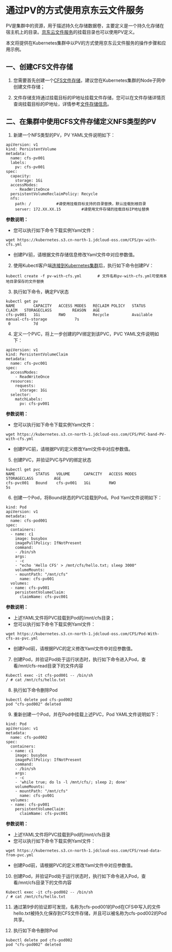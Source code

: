# 通过PV的方式使用京东云文件服务

  PV是集群中的资源，用于描述持久化存储数据卷，主要定义是一个持久化存储在宿主机上的目录。[京东云文件服务](https://docs.jdcloud.com/cn/cloud-file-service/product-overview)的挂载目录也可以使用PV定义。
  
  本文将提供在Kubernetes集群中以PV的方式使用京东云文件服务的操作步骤和应用示例。
  
## 一、创建CFS文件存储

1. 您需要首先创建一个[CFS文件存储](https://docs.jdcloud.com/cn/cloud-file-service/creating-file-system)，建议您在Kubernetes集群的Node子网中创建文件存储；

2. 文件存储支持通过挂载目标的IP地址挂载文件存储，您可以在文件存储详情页查询挂载目标的IP地址，详情参考[文件存储信息](https://docs.jdcloud.com/cn/cloud-file-service/file-system-detail)。

## 二、在集群中使用CFS文件存储定义NFS类型的PV
    
1. 新建一个NFS类型的PV，PV YAML文件说明如下：
```
apiVersion: v1
kind: PersistentVolume
metadata:
  name: cfs-pv001
  labels:
    pv: cfs-pv001
spec:
  capacity:
    storage: 1Gi
  accessModes:
    - ReadWriteOnce
  persistentVolumeReclaimPolicy: Recycle
  nfs:
    path: /           #请使用挂载目标支持的目录替换，默认挂载到根目录
    server: 172.XX.XX.15         #请使用文件存储的挂载目标IP地址替换

```     
**参数说明：**

* 您可以执行如下命令下载实例Yaml文件：

`
wget https://kubernetes.s3.cn-north-1.jdcloud-oss.com/CFS/pv-with-cfs.yml
`

* 创建PV前，请根据文件存储信息修改Yaml文件中对应参数值。

2. 使用Kubectl客户端[连接到Kubernetes集群](https://docs.jdcloud.com/cn/jcs-for-kubernetes/connect-to-cluster)后，执行如下命令创建PV：

```
kubectl create -f pv-with-cfs.yml       # 文件名称pv-with-cfs.yml可使用本地目录保存的文件替换
```

3. 执行如下命令，确定PV状态
```
kubectl get pv 
NAME        CAPACITY   ACCESS MODES   RECLAIM POLICY   STATUS      CLAIM   STORAGECLASS         REASON   AGE
cfs-pv001   1Gi        RWO            Recycle          Available        manual-cfs-storage            7s
 0          7d
```

4. 定义一个PVC，将上一步创建的PV绑定到该PVC，PVC YAML文件说明如下：
```
apiVersion: v1
kind: PersistentVolumeClaim
metadata:
  name: cfs-pvc001
spec:
  accessModes:
    - ReadWriteOnce
  resources:
    requests:
      storage: 1Gi
  selector:
    matchLabels:
      pv: cfs-pv001

```
**参数说明：**

* 您可以执行如下命令下载实例Yaml文件：

`
wget https://kubernetes.s3.cn-north-1.jdcloud-oss.com/CFS/PVC-band-PV-with-cfs.yml
`

* 创建PVC前，请根据PV的定义修改Yaml文件中对应参数值。

5. 创建PVC，并验证PVC与PV的绑定状态

```
kubectl get pvc
NAME         STATUS   VOLUME      CAPACITY   ACCESS MODES   STORAGECLASS         AGE
cfs-pvc001   Bound    cfs-pv001   1Gi        RWO                                  5s

```
6. 创建一个Pod，将Bound状态的PVC挂载到Pod。Pod Yaml文件说明如下：
```
kind: Pod
apiVersion: v1
metadata:
  name: cfs-pod001
spec:
  containers:
  - name: c1
    image: busybox
    imagePullPolicy: IfNotPresent
    command:
    - /bin/sh
    args:
    - -c
    - "echo 'Hello CFS' > /mnt/cfs/hello.txt; sleep 3000"
    volumeMounts:
    - mountPath: "/mnt/cfs"
      name: cfs-pv001
  volumes:
  - name: cfs-pv001
    persistentVolumeClaim:
      claimName: cfs-pvc001

```     
**参数说明：**

* 上述YAML文件将PVC挂载到Pod的/mnt/cfs目录；
* 您可以执行如下命令下载实例Yaml文件：

`
wget https://kubernetes.s3.cn-north-1.jdcloud-oss.com/CFS/Pod-With-cfs-as-pvc.yml
`

* 创建Pod前，请根据PVC的定义修改Yaml文件中对应参数值。

7. 创建Pod，并验证Pod处于运行状态时，执行如下命令进入Pod，查看/mnt/cfs-read目录下的文件内容
```
Kubectl exec -it cfs-pod001 -- /bin/sh
/ # cat /mnt/cfs/hello.txt

```
8. 执行如下命令删除Pod

```
kubectl delete pod cfs-pod002
pod "cfs-pod002" deleted
```

9. 重新创建一个Pod，并在Pod中挂载上述PVC，Pod  YAML文件说明如下：

```
kind: Pod
apiVersion: v1
metadata:
  name: cfs-pod002
spec:
  containers:
  - name: c1
    image: busybox
    imagePullPolicy: IfNotPresent
    command:
    - /bin/sh
    args:
    - -c
    - 'while true; do ls -l /mnt/cfs/; sleep 2; done'
    volumeMounts:
    - mountPath: "/mnt/cfs"
      name: cfs-pv001
  volumes:
  - name: cfs-pv001
    persistentVolumeClaim:
      claimName: cfs-pvc001

```     
**参数说明：**

* 上述YAML文件将PVC挂载到Pod的/mnt/cfs目录
* 您可以执行如下命令下载实例Yaml文件：

`
wget https://kubernetes.s3.cn-north-1.jdcloud-oss.com/CFS/read-data-from-pvc.yml
`

* 创建Pod前，请根据PVC的定义修改Yaml文件中对应参数值。

10. 创建Pod，并验证Pod处于运行状态时，执行如下命令进入Pod，查看/mnt/cfs目录下的文件内容
```
Kubectl exec -it cfs-pod002 -- /bin/sh
/ # cat /mnt/cfs/hello.txt

```
11. 通过第9步的验证即可发现，名称为cfs-pod001的Pod在CFS中写入的文件hello.txt被持久化保存到CFS文件存储，并且可以被名称为cfs-pod002的Pod共享。

12. 执行如下命令删除Pod

```
kubectl delete pod cfs-pod002
pod "cfs-pod002" deleted
```